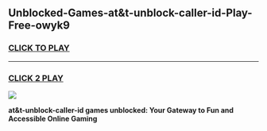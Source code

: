 
## Unblocked-Games-at&t-unblock-caller-id-Play-Free-owyk9
<h3>
<a href="https://premium76.site?title=at&t-unblock-caller-id&ref=21A">CLICK TO PLAY</a></h3>
<hr>

<h3>
<a href="https://premium76.site?title=at&t-unblock-caller-id&ref=21A">CLICK 2 PLAY</a>
  
</h3>

<a href="https://premium76.site?title=at&t-unblock-caller-id&ref=21A"><img src="https://clearcache.store/games.png"></a>


**at&t-unblock-caller-id games unblocked: Your Gateway to Fun and Accessible Online Gaming**
